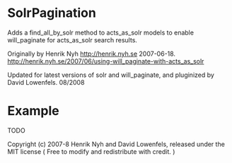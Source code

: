 SolrPagination
==============

Adds a find_all_by_solr method to acts_as_solr models to enable
will_paginate for acts_as_solr search results.



Originally by Henrik Nyh <http://henrik.nyh.se> 2007-06-18.
http://henrik.nyh.se/2007/06/using-will_paginate-with-acts_as_solr

Updated for latest versions of solr and will_paginate, and pluginized by David Lowenfels. 08/2008


Example
=======

TODO


Copyright (c) 2007-8 Henrik Nyh and David Lowenfels, released under the MIT license
( Free to modify and redistribute with credit. )
